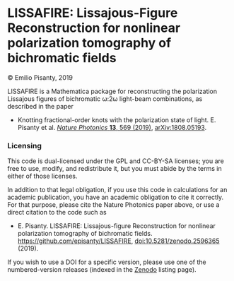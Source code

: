 ﻿LISSAFIRE: Lissajous-Figure Reconstruction for nonlinear polarization tomography of bichromatic fields
====

© Emilio Pisanty, 2019

LISSAFIRE is a Mathematica package for reconstructing the polarization Lissajous figures of bichromatic ω:2ω light-beam combinations, as described in the paper

 - Knotting fractional-order knots with the polarization state of light. E. Pisanty et al. [*Nature Photonics* **13**, 569 (2019)](https://dx.doi.org/10.1038/s41566-019-0450-2), [arXiv:1808.05193](https://arxiv.org/abs/1808.05193).




### Licensing

This code is dual-licensed under the GPL and CC-BY-SA licenses; you are free to use, modify, and redistribute it, but you must abide by the terms in either of those licenses.

In addition to that legal obligation, if you use this code in calculations for an academic publication, you have an academic obligation to cite it correctly. For that purpose, please cite the Nature Photonics paper above, or use a direct citation to the code such as

 - E. Pisanty. LISSAFIRE: Lissajous-figure Reconstruction for nonlinear polarization tomography of bichromatic fields. https://github.com/episanty/LISSAFIRE, [doi:10.5281/zenodo.2596365](https://doi.org/10.5281/zenodo.2596365) (2019).

If you wish to use a DOI for a specific version, please use one of the numbered-version releases (indexed in the [Zenodo](https://doi.org/10.5281/zenodo.2596365) listing page).